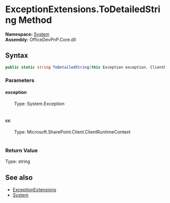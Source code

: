 # ExceptionExtensions.ToDetailedString Method  
  

**Namespace:** [System](System.md)  
**Assembly:** OfficeDevPnP.Core.dll  
## Syntax
```C#
public static string ToDetailedString(this Exception exception, ClientRuntimeContext cc)
```
### Parameters
#### exception  
&emsp;&emsp;Type: System.Exception  
&emsp;&emsp;  

  

#### cc  
&emsp;&emsp;Type: Microsoft.SharePoint.Client.ClientRuntimeContext  
&emsp;&emsp;  

  

### Return Value
Type: string  

## See also
- [ExceptionExtensions](System.ExceptionExtensions.md) 
- [System](System.md) 
